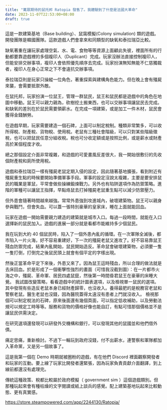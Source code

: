 ```yaml
---
title: "萬眾期待的鼠托邦 Ratopia 發售了。我體驗到了什麼是法國大革命"
date: 2023-11-07T22:53:00+08:00
draft: true
---
```


這是一款建築基地（Base building）、鼠窩模擬(Colony simulation) 類的遊戲。開發團隊是韓國團隊。這款遊戲人們會拿來和同類型的缺氧和泰拉瑞亞比較。

缺氧著重在讓玩家處理空氣、水、電、食物等等資源上面顧此失彼，裡面所有的行動都要靠遊戲裡的多個複印人（Duplicant）完成。玩家沒辦法直接控制複印人，但能安排交辦事項，複印人會依照優先順序去完成。玩家扮演無知無能不仁慈獨裁者，複印人在身心正常之下不會違抗交辦事項。

泰拉瑞亞則是玩家只操縱一位角色，著重探索與建構角色能力。但在晚上會有殭屍來襲，會需要抵禦外敵。

在鼠托邦，玩家扮演一位鼠王，管理一群鼠民，鼠王和鼠民都是遊戲中的角色在地圖中移動。鼠王可以親力親為，砍樹挖土搬東西，也可以交辦事項讓鼠民去完成。和缺氧的差別在於鼠民需要領薪水。在完成一項建築，或是加工一件木材，鼠民會獲得金錢酬勞。

在遊戲早期，玩家需要建造一個石碑，上面可以制定稅制。種類非常繁多，可以收所得稅、財產稅、貨物稅、使用稅。老鼠有三種社會階級，可以只對某些階級徵稅，也可以把鼠民任意分組收稅。稅也可分收定額或是按照比例，或是薪水或財產高於某個程度才收。

總之那個設定介面非常複雜，和遊戲的可愛畫風反差很大，我一開始很敷衍的先收個財產稅和廁所使用稅。

遊戲和泰拉瑞亞一樣有殭屍老鼠定期入侵的設定，因此隨著基地擴張，看到附近有殭屍重生點的時候要開始準備軍事手段。軍事的設定沒說太複雜，主要是要安排鼠民的職業是軍鼠，平常會做些操練鍛煉戰力。另外也有陷阱選項作為防禦策略。進階的軍種可以讓鼠王指揮，早點烙鼠去打掉殭屍老鼠重生點可以減少防禦壓力。

但外患會隨著時間越來越強。常常外患強到攻進城內，破壞建築物。鼠王可以親身參與戰鬥，但會失血。可以蓋一張特別豪華的皇家床，睡在上面就能回血。

玩家在遊戲一開始需要親力建造的建築就是城市入口。每過一段時間，就能在入口選擇新的鼠民加入。遊戲的進展一部分就是看都市能維持多少個鼠民。

我在玩到大約 40 個鼠民時，陷入了一個外患內亂的循環。在一次軍隊全滅後，都市陷入一片火海，好不容易重建好，下一次的殭屍老鼠又進攻了。好不容易靠鼠王殘血防禦完成，結果內亂開始，鼠民開始造反。革命鼠會破壞建築物，必須要一隻一隻打倒，打倒完之後鼠民頭上就會有個平定的字樣出現。

然後正當革命平定下來後，外患又來了。因為鼠王這時殘血，所以合理的做法就是去床回血。於是形成了一個衝擊性強烈的畫面（可惜我沒截到圖）：在一片都市火海之中，殭屍、革命軍、居民四處鼠竄，然後第一時間昏君鼠王在豪華的床睡大覺。
我試圖改變策略，看看遊戲中的統計圖表選項，以及檢視單一鼠民的選項。其中發現有些造反老鼠本身已經財產歸零，也沒收入。養得最肥的是稅務官老鼠和警察老鼠。醫生老鼠也沒錢，因為醫院蓋得太遠沒有患者上門就沒收入。
檢視那個可以制定稅法的石碑，原來後面還有幾個頁面，可以指定低收補助，以及勞動法規可以規定工時等等。服務和貨物的價格好像也能自訂，有點可惜那個價格並不是讓鼠民供需決定。

在研究選項還發現可以研發外交機構和銀行，可以發現其他的鼠國並和他們借外債。

痛定思痛，重新檢討。不過下一輪玩到政府沒錢，付不出薪水，連警察和軍隊都加入革命黨，又是另一個故事了。

這是我第一個在 Demo 時期就被圈粉的遊戲，有在他們 Discord 裡面觀察開發者和玩家的互動。要上線了玩家比開發者還緊張，因為玩家負責貢獻介面翻譯，到上線前都還沒有處理完。

傳統這種政策、稅都比較屬於政府模擬（ government sim ）這個遊戲類別。但那種玩起來會有種枯燥的文字閱讀或紙上談兵的感覺。配上建築基地玩起來比較動態、更有真實感。

https://store.steampowered.com/app/2244130/Ratopia/